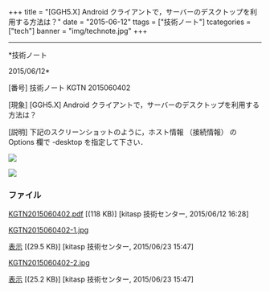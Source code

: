 ﻿+++
title = "[GGH5.X] Android クライアントで，サーバーのデスクトップを利用する方法は？"
date = "2015-06-12"
ttags = ["技術ノート"]
tcategories = ["tech"]
banner = "img/technote.jpg"
+++

-----------------------------------------------------------------------------------------------------------------------------

*技術ノート

2015/06/12*


[番号]
技術ノート KGTN 2015060402

[現象]
[GGH5.X] Android
クライアントで，サーバーのデスクトップを利用する方法は？

[説明]
下記のスクリーンショットのように，ホスト情報 （接続情報） の Options
欄で -desktop を指定して下さい．

![](http://techreport.kitasp.net/attachments/download/2099/KGTN2015060402-1.jpg)

![](http://techreport.kitasp.net/attachments/download/2100/KGTN2015060402-2.jpg)


### ファイル

 
 


[KGTN2015060402.pdf](http://techreport.kitasp.net/attachments/download/1916/KGTN2015060402.pdf)
 [(118 KB)] [kitasp 技術センター, 2015/06/12
16:28]

[KGTN2015060402-1.jpg](http://techreport.kitasp.net/attachments/download/2099/KGTN2015060402-1.jpg)

[表示](http://techreport.kitasp.net/attachments/2099/KGTN2015060402-1.jpg "表示")
 [(29.5 KB)] [kitasp 技術センター, 2015/06/23
15:47]

[KGTN2015060402-2.jpg](http://techreport.kitasp.net/attachments/download/2100/KGTN2015060402-2.jpg)

[表示](http://techreport.kitasp.net/attachments/2100/KGTN2015060402-2.jpg "表示")
 [(25.2 KB)] [kitasp 技術センター, 2015/06/23
15:47]


 


 

